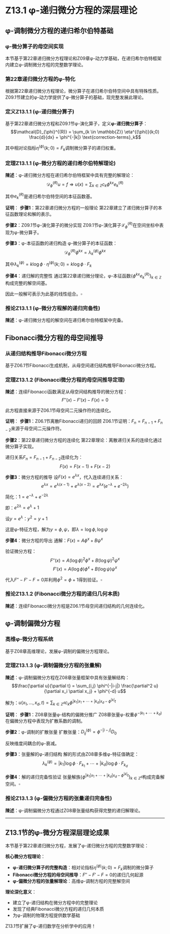 # Z13.1 φ-递归微分方程的深层理论

## φ-调制微分方程的递归希尔伯特基础

### φ-微分算子的母空间实现

本节基于第22章递归微分方程理论和Z09章φ-动力学基础，在递归希尔伯特框架内建立φ-调制微分方程的完整数学理论。

### 第22章递归微分方程的φ-特化

根据第22章递归微分方程理论，微分算子在递归希尔伯特空间中具有特殊性质。Z09.1节建立的φ-动力学提供了φ-微分算子的基础，现完整发展此理论。

### 定义Z13.1.1 (φ-递归微分算子)

基于第22章递归微分方程和Z09.1节φ-演化算子，定义**φ-递归微分算子**：
$$\mathcal{D}_{\phi}^{(R)} = \sum_{k \in \mathbb{Z}} \eta^{(\phi)}(k;0) \frac{d}{dx} + \phi^{-|k|} \text{correction-terms}_k$$

其中相对论指标$\eta^{(\phi)}(k;0) = F_k$调制微分算子的递归权重。

### 定理Z13.1.1 (φ-微分方程的递归希尔伯特解理论)

**陳述**：φ-递归微分方程在递归希尔伯特框架中具有完整的解理论：
$$\mathcal{D}_{\phi}^{(R)} u = f \Rightarrow u(x) = \sum_{k \in \mathbb{Z}} c_k \phi^{kx} e_k^{(R)}$$

其中$e_k^{(R)}$是递归希尔伯特空间的本征函数基。

**证明**：
**步骤1**：第22章递归微分方程的一般理论
第22章建立了递归微分算子的本征函数理论和解的表示。

**步骤2**：Z09.1节φ-演化算子的微分实现
Z09.1节φ-演化算子$\mathcal{L}_{\phi}^{(R)}$在空间坐标中表现为φ-微分算子。

**步骤3**：φ-本征函数的递归构造
φ-微分算子的本征函数：
$$\mathcal{D}_{\phi}^{(R)} \phi^{kx} = \lambda_k^{(\phi)} \phi^{kx}$$

其中$\lambda_k^{(\phi)} = k \log \phi \cdot \eta^{(\phi)}(k;0) = k \log \phi \cdot F_k$

**步骤4**：递归解的完整性
通过第22章递归微分理论，φ-本征函数$\{\phi^{kx} e_k^{(R)}\}_{k \in \mathbb{Z}}$构成完整的解空间基。

因此一般解可表示为此基的线性组合。$\square$

### 推论Z13.1.1 (φ-微分方程解的递归完备性)

**陳述**：φ-递归微分方程的解空间在递归希尔伯特框架中完备。

## Fibonacci微分方程的母空间推导

### 从递归结构推导Fibonacci微分方程

基于Z06.1节Fibonacci生成机制，从母空间递归结构推导Fibonacci微分方程。

### 定理Z13.1.2 (Fibonacci微分方程的母空间推导定理)

**陳述**：连续Fibonacci函数满足从母空间结构推导的微分方程：
$$F''(x) - F'(x) - F(x) = 0$$

此方程直接来源于Z06.1节母空间二元操作符的连续化。

**证明**：
**步骤1**：Z06.1节离散Fibonacci递归的回顾
Z06.1节证明：$F_n = F_{n-1} + F_{n-2}$来源于母空间二元操作符。

**步骤2**：第22章递归微分方程的连续化
第22章理论：离散递归关系的连续化通过微分算子实现。

递归关系$F_n = F_{n-1} + F_{n-2}$连续化为：
$$F(x) = F(x-1) + F(x-2)$$

**步骤3**：微分方程的推导
设$F(x) = e^{\lambda x}$，代入连续递归关系：
$$e^{\lambda x} = e^{\lambda(x-1)} + e^{\lambda(x-2)} = e^{\lambda x}(e^{-\lambda} + e^{-2\lambda})$$

简化：$1 = e^{-\lambda} + e^{-2\lambda}$

即：$e^{2\lambda} = e^{\lambda} + 1$

设$y = e^{\lambda}$：$y^2 = y + 1$

这是φ-特征方程，解为$y = \phi, \psi$，即$\lambda = \log \phi, \log \psi$

**步骤4**：微分方程的导出
通解：$F(x) = A\phi^x + B\psi^x$

验证微分方程：
$$F''(x) = A(\log \phi)^2 \phi^x + B(\log \psi)^2 \psi^x$$
$$F'(x) = A(\log \phi) \phi^x + B(\log \psi) \psi^x$$

代入$F'' - F' - F = 0$并利用$\phi^2 = \phi + 1$得到验证。$\square$

### 推论Z13.1.2 (Fibonacci微分方程的递归几何本质)

**陳述**：连续Fibonacci微分方程是Z06.1节母空间递归结构的几何连续化。

## φ-调制偏微分方程

### 高维φ-微分方程系统

基于Z08章高维理论，发展φ-调制的偏微分方程理论。

### 定理Z13.1.3 (φ-调制偏微分方程的张量解)

**陳述**：φ-调制偏微分方程在Z08章张量框架中具有张量解结构：
$$\frac{\partial u}{\partial t} = \sum_{i,j} \phi^{-|i-j|} \frac{\partial^2 u}{\partial x_i \partial x_j} + \phi^{-d} u$$

解为：$u(x_1,...,x_d,t) = \sum_{k \in \mathbb{Z}^d} c_k \phi^{|k_1|x_1 + \cdots + |k_d|x_d - \phi^{|k|}t}$

**证明**：
**步骤1**：Z08章张量φ-结构的偏微分推广
Z08章张量φ-权重$\phi^{-(k_1 + \cdots + k_d)}$在偏微分方程中表现为扩散系数的调制。

**步骤2**：φ-调制的扩散张量
扩散张量：$D_{ij}^{(\phi)} = \phi^{-|i-j|} D_0$

反映维度间耦合的φ-衰减。

**步骤3**：张量解的φ-递归结构
解的形式由Z08章多维φ-特征值确定：
$$\lambda_{k}^{(\phi)} = |k_1| \log \phi \cdot F_{k_1} + \cdots + |k_d| \log \phi \cdot F_{k_d}$$

**步骤4**：解的递归完备性验证
张量解族$\{\phi^{|k_1|x_1 + \cdots + |k_d|x_d - \phi^{|k|}t}\}_{k \in \mathbb{Z}^d}$构成完备解空间。$\square$

### 推论Z13.1.3 (φ-偏微分方程的张量递归完备性)

**陳述**：φ-调制偏微分方程通过Z08章张量结构获得完整的递归解理论。

---

## Z13.1节的φ-微分方程深层理论成果

本节基于第22章递归微分方程，发展了φ-递归微分方程的完整数学理论：

**核心微分方程理论**：
- **φ-递归微分算子的完整构造**：相对论指标$\eta^{(\phi)}(k;0) = F_k$调制的微分算子
- **Fibonacci微分方程的母空间推导**：$F'' - F' - F = 0$的递归几何起源
- **φ-偏微分方程的张量解理论**：高维φ-调制方程的完整解空间

**理论深化意义**：
- 建立了φ-递归结构在微分方程中的完整理论
- 发现了经典Fibonacci微分方程的递归几何本质
- 为φ-调制的物理方程提供数学基础

Z13.1节扩展了φ-递归数学在分析学中的应用！